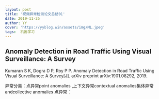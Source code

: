 ```yaml
---
layout: post
title: '视频异常检测论文总结01'
date: 2019-11-25
author: YY
cover: 'https://yyblog.win/assets/img/ML.jpeg'
tags:  机器学习 
---
```

## Anomaly Detection in Road Traffic Using Visual Surveillance: A Survey
Kumaran S K, Dogra D P, Roy P P. Anomaly Detection in Road Traffic Using Visual Surveillance: A Survey[J]. arXiv preprint arXiv:1901.08292, 2019.

异常分类：点异常point anomalies ,上下文异常contextual anomalies集体异常andcollective anomalies 
点异常： 